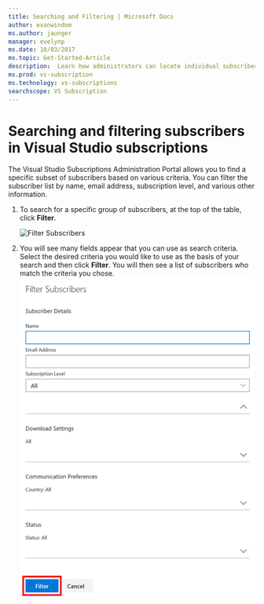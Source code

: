 ```yaml
---
title: Searching and Filtering | Microsoft Docs
author: evanwindom
ms.author: jaunger
manager: evelynp
ms.date: 10/03/2017
ms.topic: Get-Started-Article
description:  Learn how administrators can locate individual subscribers or groups in the Administrator Portal. 
ms.prod: vs-subscription
ms.technology: vs-subscriptions
searchscope: VS Subscription
---
```


# Searching and filtering subscribers in Visual Studio subscriptions
The Visual Studio Subscriptions Administration Portal allows you to find a specific subset of subscribers based on various criteria. You can filter the subscriber list by name, email address, subscription level, and various other information. 

1.  To search for a specific group of subscribers, at the top of the table, click **Filter**.

    ![Filter Subscribers](_img\edit-license\filter-list.png)

2.	You will see many fields appear that you can use as search criteria. Select the desired criteria you would like to 
use as the basis of your search and then click **Filter**. You will then see a list of subscribers who match the criteria you chose.
    ![Find Subscribers](_img\search-filter\search-filter-find.png)

